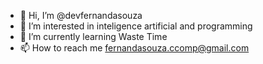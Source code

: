 - 👋 Hi, I’m @devfernandasouza
- 👀 I’m interested in inteligence artificial and programming
- 🌱 I’m currently learning Waste Time
- 📫 How to reach me fernandasouza.ccomp@gmail.com

<!---
devfernandasouza/devfernandasouza is a ✨ special ✨ repository because its `README.md` (this file) appears on your GitHub profile.
You can click the Preview link to take a look at your changes.
--->
